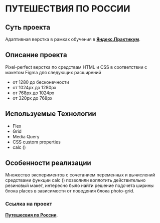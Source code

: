 # ПУТЕШЕСТВИЯ ПО РОССИИ
## Cуть проекта
Адаптивная верстка в рамках обучения в [**Яндекс.Практикум**](https://practicum.yandex.ru/).

## Описание проекта
Pixel-perfect верстка по средствам HTML и СSS в соответствии с макетом Figma для следующих расширений

* от 1280 до бесконечности
* от 1024px до 1280px
* от 768px до 1024px
* от 320px до 768px

## Используемые Технологии
* Flex
* Grid
* Media Query
* CSS custom properties
* calc ()

## Особенности реализации
Множество экспериментов с сочетанием переменных и вычислений средствами функции calc () позволили воплотить действительно резиновый макет,
интересно было найти решение подсчета ширины блока places в зависимости от поведения блока photo-grid.

### Cсылка на проект
[**Путешесвия по России**](https://uncleshneerson.github.io/russian-travel/).
